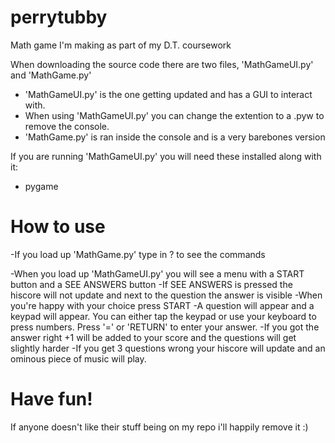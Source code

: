 # perrytubby
Math game I'm making as part of my D.T. coursework

When downloading the source code there are two files, 'MathGameUI.py' and 'MathGame.py'
- 'MathGameUI.py' is the one getting updated and has a GUI to interact with.
- When using 'MathGameUI.py' you can change the extention to a .pyw to remove the console.
- 'MathGame.py' is ran inside the console and is a very barebones version

  
If you are running 'MathGameUI.py' you will need these installed along with it:
-   pygame


# How to use
-If you load up 'MathGame.py' type in ? to see the commands

-When you load up 'MathGameUI.py' you will see a menu with a START button and a SEE ANSWERS button
-If SEE ANSWERS is pressed the hiscore will not update and next to the question the answer is visible
-When you're happy with your choice press START
-A question will appear and a keypad will appear. You can either tap the keypad or use your keyboard to press numbers. Press '=' or 'RETURN' to enter your answer.
-If you got the answer right +1 will be added to your score and the questions will get slightly harder
-If you get 3 questions wrong your hiscore will update and an ominous piece of music will play.

# Have fun!
If anyone doesn't like their stuff being on my repo i'll happily remove it :)
